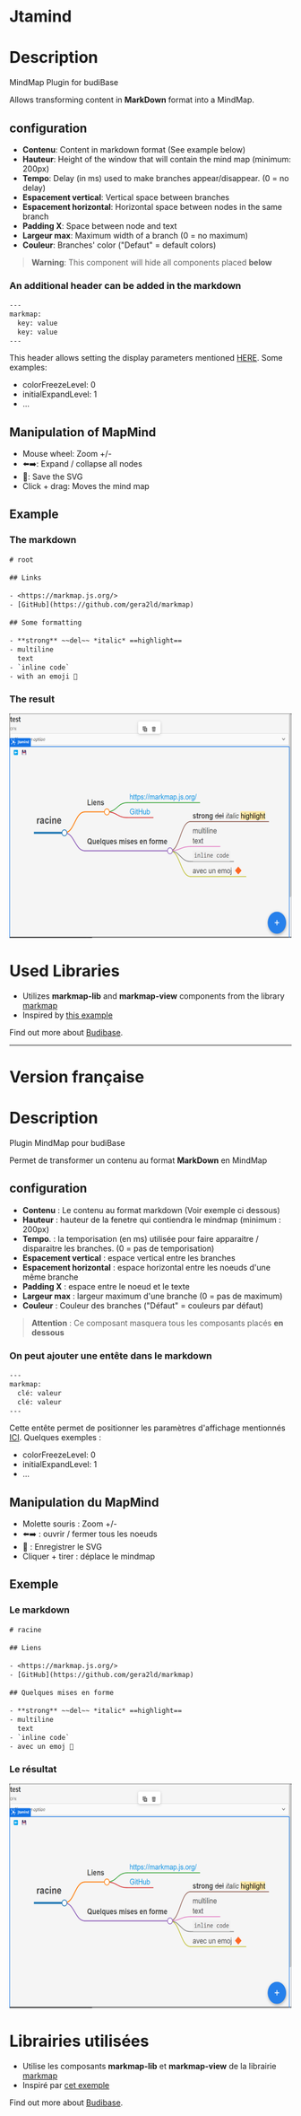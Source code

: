 # Jtamind

# Description
MindMap Plugin for budiBase

Allows transforming content in **MarkDown** format into a MindMap.

## configuration

- **Contenu**: Content in markdown format (See example below)
- **Hauteur**: Height of the window that will contain the mind map (minimum: 200px)
- **Tempo**: Delay (in ms) used to make branches appear/disappear. (0 = no delay)
- **Espacement vertical**: Vertical space between branches
- **Espacement horizontal**: Horizontal space between nodes in the same branch
- **Padding X**: Space between node and text
- **Largeur max**: Maximum width of a branch (0 = no maximum)
- **Couleur**: Branches' color ("Defaut" = default colors)

> **Warning**: This component will hide all components placed **below**

### An additional header can be added in the markdown
 
```
---
markmap:
  key: value
  key: value
---
```
This header allows setting the display parameters mentioned [HERE](https://markmap.js.org/docs/json-options). Some examples: 
- colorFreezeLevel: 0
- initialExpandLevel: 1
- ...

## Manipulation of MapMind

- Mouse wheel: Zoom +/-
- ⬅️➡️: Expand / collapse all nodes
- 💾: Save the SVG
- Click + drag: Moves the mind map

## Example

### The markdown
```
# root

## Links

- <https://markmap.js.org/>
- [GitHub](https://github.com/gera2ld/markmap)

## Some formatting

- **strong** ~~del~~ *italic* ==highlight==
- multiline
  text
- `inline code`
- with an emoji 🔶
```
### The result
<img src="./src/images//1.png" width="600px" height="400px"/>

# Used Libraries

- Utilizes **markmap-lib** and **markmap-view** components from the library [markmap](https://markmap.js.org/docs/markmap) 
- Inspired by [this example](https://svelte.dev/repl/9499dbcf3f3240e4af42e38ab19cc9ea?version=3.47.0)

Find out more about [Budibase](https://github.com/Budibase/budibase).

<hr>

# Version française

# Description
Plugin MindMap pour budiBase

Permet de transformer un contenu au format **MarkDown** en MindMap

## configuration

- **Contenu** : Le contenu au format markdown (Voir exemple ci dessous)
- **Hauteur** : hauteur de la fenetre qui contiendra le mindmap (minimum : 200px)
- **Tempo**. : la temporisation (en ms) utilisée pour faire apparaitre / disparaitre les branches. (0 = pas de temporisation)
- **Espacement vertical** : espace vertical entre les branches 
- **Espacement horizontal** : espace horizontal entre les noeuds d'une même branche
- **Padding X** : espace entre le noeud et le texte
- **Largeur max** : largeur maximum d'une branche (0 = pas de maximum)
- **Couleur** : Couleur des branches ("Défaut" = couleurs par défaut)

> **Attention** : Ce composant masquera tous les composants placés **en dessous**

### On peut ajouter une entête dans le markdown
 
```
---
markmap:
  clé: valeur
  clé: valeur
---
```
Cette entête permet de positionner les paramètres d'affichage mentionnés [ICI](https://markmap.js.org/docs/json-options). Quelques exemples : 
- colorFreezeLevel: 0
- initialExpandLevel: 1
- ...

## Manipulation du MapMind

- Molette souris : Zoom +/-
- ⬅️➡️ : ouvrir / fermer tous les noeuds
- 💾 : Enregistrer le SVG
- Cliquer + tirer : déplace le mindmap

## Exemple

### Le markdown
```
# racine

## Liens

- <https://markmap.js.org/>
- [GitHub](https://github.com/gera2ld/markmap)

## Quelques mises en forme

- **strong** ~~del~~ *italic* ==highlight==
- multiline
  text
- `inline code`
- avec un emoj 🔶
```
### Le résultat
<img src="./src/images//1.png" width="600px" height="400px"/>

# Librairies utilisées

- Utilise les composants **markmap-lib** et **markmap-view** de la librairie [markmap](https://markmap.js.org/docs/markmap) 
- Inspiré par [cet exemple](https://svelte.dev/repl/9499dbcf3f3240e4af42e38ab19cc9ea?version=3.47.0)

Find out more about [Budibase](https://github.com/Budibase/budibase).
